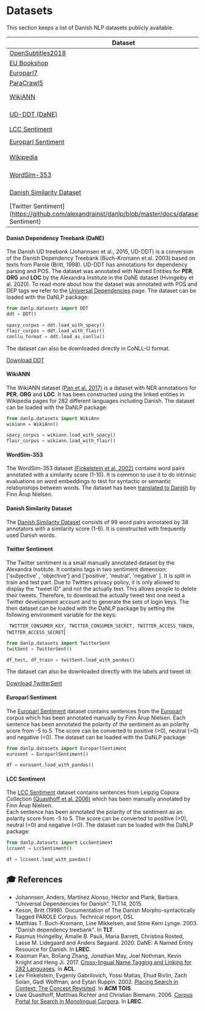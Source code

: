 Datasets
========
This section keeps a list of Danish NLP datasets publicly available. 

| Dataset | Task | Words | Sents | License | DaNLP |
|---------|------|-------|-------|---------|-----------------|
| [OpenSubtitles2018](<http://opus.nlpl.eu/OpenSubtitles2018.php>) | Translation | 206,700,000 | 30,178,452 |[None](http://opus.nlpl.eu/OpenSubtitles2018.php) | ❌ |
| [EU Bookshop](http://opus.nlpl.eu/EUbookshop-v2.php) | Translation | 208,175,843 | 8,650,537 | - | ❌ |
| [Europarl7](http://www.statmt.org/europarl/) | Translation | 47,761,381 | 2,323,099	 | [None](http://www.statmt.org/europarl/) | ❌ |
| [ParaCrawl5](https://paracrawl.eu/) | Translation | - | - | [CC0](https://paracrawl.eu/releases.html) | ❌ |
| [WikiANN](https://github.com/alexandrainst/danlp/blob/master/docs/datasets.md#wikiann)| NER | 832.901 | 95.924 |[ODC-BY 1.0](http://nlp.cs.rpi.edu/wikiann/)| ✔️ |
| [UD-DDT (DaNE)](https://github.com/alexandrainst/danlp/blob/master/docs/datasets.md#danish-dependency-treebank) | DEP, POS, NER |  100,733 |  5,512 | [CC BY-SA 4.0](https://github.com/UniversalDependencies/UD_Danish-DDT/blob/master/README.md) | ✔️ |
| [LCC Sentiment](https://github.com/alexandrainst/danlp/blob/master/docs/datasets.md#lcc-sentiment) | Sentiment | 10.588 | 499 | [CC BY](https://github.com/fnielsen/lcc-sentiment/blob/master/LICENSE) | ✔️ |
| [Europarl Sentiment](https://github.com/alexandrainst/danlp/blob/master/docs/datasets.md#europarl-sentiment) | Sentiment | 3.359 | 184 | None | ✔️ |
| [Wikipedia](https://dumps.wikimedia.org/dawiki/latest/) | Raw | - | - | [CC BY-SA 3.0](https://dumps.wikimedia.org/legal.html) | ❌ |
| [WordSim-353](https://github.com/alexandrainst/danlp/blob/master/docs/datasets.md#wordsim-353) | Word Similarity  | 353 | - | [CC BY 4.0](https://github.com/fnielsen/dasem/blob/master/dasem/data/wordsim353-da/LICENSE)| ✔️ |
| [Danish Similarity Dataset](https://github.com/alexandrainst/danlp/blob/master/docs/datasets.md#danish-similarity-dataset) | Word Similarity  | 99 | - | [CC BY 4.0](https://github.com/fnielsen/dasem/blob/master/dasem/data/wordsim353-da/LICENSE)| ✔️ |
| [Twitter Sentiment](https://github.com/alexandrainst/danlp/blob/master/docs/datasets.md#Twitter Sentiment) | Sentiment | - | train: 1215, test: 512 | MIT | ✔️ |

#### Danish Dependency Treebank (DaNE)
The Danish UD treebank (Johannsen et al., 2015, UD-DDT) is a
conversion of the Danish Dependency Treebank (Buch-Kromann et
al. 2003) based on texts from Parole (Britt, 1998).
UD-DDT has annotations for dependency parsing and POS. 
The dataset was annotated with Named Entities for **PER**, **ORG** and **LOC** 
by the Alexandra Institute in the DaNE dataset (Hvingelby et al. 2020).
To read more about how the dataset was annotated with POS and DEP tags we refer to the
[Universal Dependencies](https://github.com/UniversalDependencies/UD_Danish-DDT/blob/master/README.md) page.
The dataset can be loaded with the DaNLP package:

```python
from danlp.datasets import DDT
ddt = DDT()

spacy_corpus = ddt.load_with_spacy()
flair_corpus = ddt.load_with_flair()
conllu_format = ddt.load_as_conllu()
```

The dataset can also be downloaded directly in CoNLL-U format.

[Download DDT](https://danlp.s3.eu-central-1.amazonaws.com/datasets/ddt.zip) 

#### WikiANN
The WikiANN dataset [(Pan et al. 2017)](https://aclweb.org/anthology/P17-1178) is a dataset with NER annotations 
for **PER**, **ORG** and **LOC**. It has been constructed using the linked entities in Wikipedia pages for 282 different
languages including Danish. The dataset can be loaded with the DaNLP package: 

```python
from danlp.datasets import WikiAnn
wikiann = WikiAnn()

spacy_corpus = wikiann.load_with_spacy()
flair_corpus = wikiann.load_with_flair()
```

#### WordSim-353
The WordSim-353 dataset [(Finkelstein et al. 2002)](http://www.cs.technion.ac.il/~gabr/papers/tois_context.pdf) 
contains word pairs annotated with a similarity score (1-10). It is common to use it to do intrinsic evaluations 
on word embeddings to test for syntactic or semantic relationships between words. The dataset has been 
[translated to Danish](https://github.com/fnielsen/dasem/tree/master/dasem/data/wordsim353-da) by Finn Årup Nielsen.

#### Danish Similarity Dataset
The [Danish Similarity Dataset](https://github.com/kuhumcst/Danish-Similarity-Dataset) 
consists of 99 word pairs annotated by 38 annotators with a similarity score (1-6).
It is constructed with frequently used Danish words.

#### Twitter Sentiment

The Twitter sentiment is a small manually annotated dataset by the Alexandra Institute. It contains tags in two sentiment dimension: ['subjective' , 'objective'] and ['positive', 'neutral', 'negative' ]. It is split in train and test part. Due to Twitters privacy policy, it is only allowed to display the "tweet ID" and not the actually text. This allows people to delete their tweets. Therefore, to download the actually tweet text one need a Twitter development account and to generate the sets of login keys. The then dataset can be loaded with the DaNLP package by setting the following environment variable for the keys:

``` TWITTER_CONSUMER_KEY, TWITTER_CONSUMER_SECRET, TWITTER_ACCESS_TOKEN, TWITTER_ACCESS_SECRET```|

 ```python
from danlp.datasets import TwitterSent
twitSent = TwitterSent()

df_test, df_train = twitSent.load_with_pandas()
 ```

The dataset can also be downloaded directly with the labels and tweet id:

[Download TwitterSent](https://danlp.s3.eu-central-1.amazonaws.com/datasets/twitter.sentiment.zip) 

#### Europarl Sentiment

The [Europarl Sentiment](https://github.com/fnielsen/europarl-da-sentiment) dataset contains sentences from 
the [Europarl](http://www.statmt.org/europarl/) corpus which has been annotated manually by Finn Årup Nielsen.
Each sentence has been annotated the polarity of the sentiment as an polarity score from -5 to 5. 
The score can be converted to positive (>0), neutral (=0) and negative (<0). 
The dataset can be loaded with the DaNLP package:

```python
from danlp.datasets import EuroparlSentiment
eurosent = EuroparlSentiment()

df = eurosent.load_with_pandas()
```

#### LCC Sentiment
The [LCC Sentiment](https://github.com/fnielsen/lcc-sentiment) dataset contains sentences from Leipzig Copora Collection [(Quasthoff et al. 2006)](https://www.aclweb.org/anthology/L06-1396/) 
which has been manually annotated by Finn Årup Nielsen.  
Each sentence has been annotated the polarity of the sentiment as an polarity score from -5 to 5.
The score can be converted to positive (>0), neutral (=0) and negative (<0).
The dataset can be loaded with the DaNLP package:
```python
from danlp.datasets import LccSentiment
lccsent = LccSentiment()

df = lccsent.load_with_pandas()
```


## 🎓 References
- Johannsen, Anders, Martínez Alonso, Héctor and Plank, Barbara. “Universal Dependencies for Danish”. TLT14, 2015.
- Keson, Britt (1998). Documentation of The Danish Morpho-syntactically Tagged PAROLE Corpus. Technical report, DSL
- Matthias T. Buch-Kromann, Line Mikkelsen, and Stine Kern Lynge. 2003. "Danish dependency treebank". In **TLT**.
- Rasmus Hvingelby, Amalie B. Pauli, Maria Barrett, Christina Rosted, Lasse M. Lidegaard and Anders Søgaard. 2020. DaNE: A Named Entity Resource for Danish. In **LREC**.
- Xiaoman Pan, Boliang Zhang, Jonathan May, Joel Nothman, Kevin Knight and Heng Ji. 2017. [Cross-lingual Name Tagging and Linking for 282 Languages](https://aclweb.org/anthology/P17-1178). In **ACL**.
- Lev Finkelstein, Evgeniy Gabrilovich, Yossi Matias, Ehud Rivlin, Zach Solan, Gadi Wolfman, and Eytan Ruppin. 2002. [Placing Search in Context: The Concept Revisited](http://www.cs.technion.ac.il/~gabr/papers/tois_context.pdf). In  **ACM TOIS**.
- Uwe Quasthoff, Matthias Richter and Christian Biemann. 2006. [Corpus Portal for Search in Monolingual Corpora](https://www.aclweb.org/anthology/L06-1396/). In **LREC**.